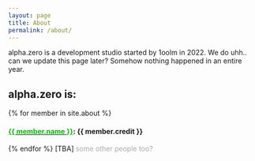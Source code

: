 ```yaml
---
layout: page
title: About
permalink: /about/
---
```

alpha.zero is a development studio started by 1oolm in 2022. We do uhh.. can we update this page later? Somehow nothing happened in an entire year.   


## alpha.zero is:   
{% for member in site.about %}
<h4>
<a href="{{ member.link }}"><font color="{{ member.color }}">{{ member.name }}</font></a>: {{ member.credit }}
</h4>
{% endfor %}
[TBA] <font color="#AAAAAA">some other people too?</font>
